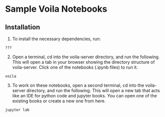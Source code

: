 # Sample Voila Notebooks

## Installation

1. To install the necessary dependencies, run:
```
???
```

2. Open a terminal, cd into the voila-server directory, and run the following. This will open a tab in your browser showing the directory structure of voila-server. Click one of the notebooks (.ipynb files) to run it.
```
voila
```

3. To work on these notebooks, open a second terminal, cd into the voila-server directory, and run the following. This will open a new tab that acts like an IDE for python code and jupyter books. You can open one of the existing books or create a new one from here.
```
jupyter lab
```
